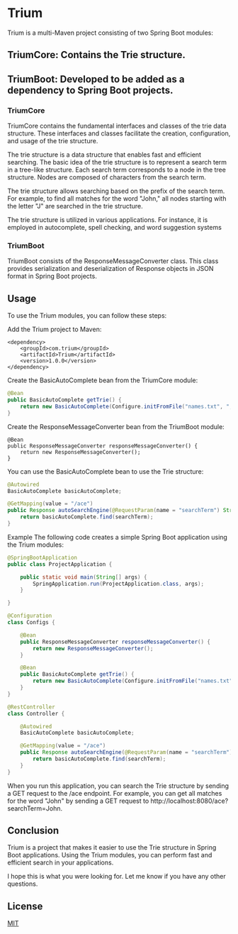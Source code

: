 
# Trium
Trium is a multi-Maven project consisting of two Spring Boot modules:

## TriumCore: Contains the Trie structure.
## TriumBoot: Developed to be added as a dependency to Spring Boot projects.
### TriumCore
TriumCore contains the fundamental interfaces and classes of the trie data structure. These interfaces and classes facilitate the creation, configuration, and usage of the trie structure.

The trie structure is a data structure that enables fast and efficient searching. The basic idea of the trie structure is to represent a search term in a tree-like structure. Each search term corresponds to a node in the tree structure. Nodes are composed of characters from the search term.

The trie structure allows searching based on the prefix of the search term. For example, to find all matches for the word "John," all nodes starting with the letter "J" are searched in the trie structure.

The trie structure is utilized in various applications. For instance, it is employed in autocomplete, spell checking, and word suggestion systems

### TriumBoot
TriumBoot consists of the ResponseMessageConverter class. This class provides serialization and deserialization of Response objects in JSON format in Spring Boot projects.

## Usage
To use the Trium modules, you can follow these steps:

Add the Trium project to Maven:
```
<dependency>
    <groupId>com.trium</groupId>
    <artifactId>Trium</artifactId>
    <version>1.0.0</version>
</dependency>
```
Create the BasicAutoComplete bean from the TriumCore module:

```java
@Bean
public BasicAutoComplete getTrie() {
    return new BasicAutoComplete(Configure.initFromFile("names.txt", ","));
}
```
Create the ResponseMessageConverter bean from the TriumBoot module:
```
@Bean
public ResponseMessageConverter responseMessageConverter() {
    return new ResponseMessageConverter();
}
```
You can use the BasicAutoComplete bean to use the Trie structure:
```java
@Autowired
BasicAutoComplete basicAutoComplete;

@GetMapping(value = "/ace")
public Response autoSearchEngine(@RequestParam(name = "searchTerm") String searchTerm) {
    return basicAutoComplete.find(searchTerm);
}
```
Example
The following code creates a simple Spring Boot application using the Trium modules:

```java
@SpringBootApplication
public class ProjectApplication {

    public static void main(String[] args) {
        SpringApplication.run(ProjectApplication.class, args);
    }

}

@Configuration
class Configs {

    @Bean
    public ResponseMessageConverter responseMessageConverter() {
        return new ResponseMessageConverter();
    }

    @Bean
    public BasicAutoComplete getTrie() {
        return new BasicAutoComplete(Configure.initFromFile("names.txt", ","));
    }
}

@RestController
class Controller {

    @Autowired
    BasicAutoComplete basicAutoComplete;

    @GetMapping(value = "/ace")
    public Response autoSearchEngine(@RequestParam(name = "searchTerm") String searchTerm) {
        return basicAutoComplete.find(searchTerm);
    }
}
```

When you run this application, you can search the Trie structure by sending a GET request to the /ace endpoint. For example, you can get all matches for the word "John" by sending a GET request to http://localhost:8080/ace?searchTerm=John.

## Conclusion
Trium is a project that makes it easier to use the Trie structure in Spring Boot applications. Using the Trium modules, you can perform fast and efficient search in your applications.

I hope this is what you were looking for. Let me know if you have any other questions.

## License

[MIT](https://gitlab.com/emrexps/trium/-/raw/main/LICENCE.txt?ref_type=heads)
